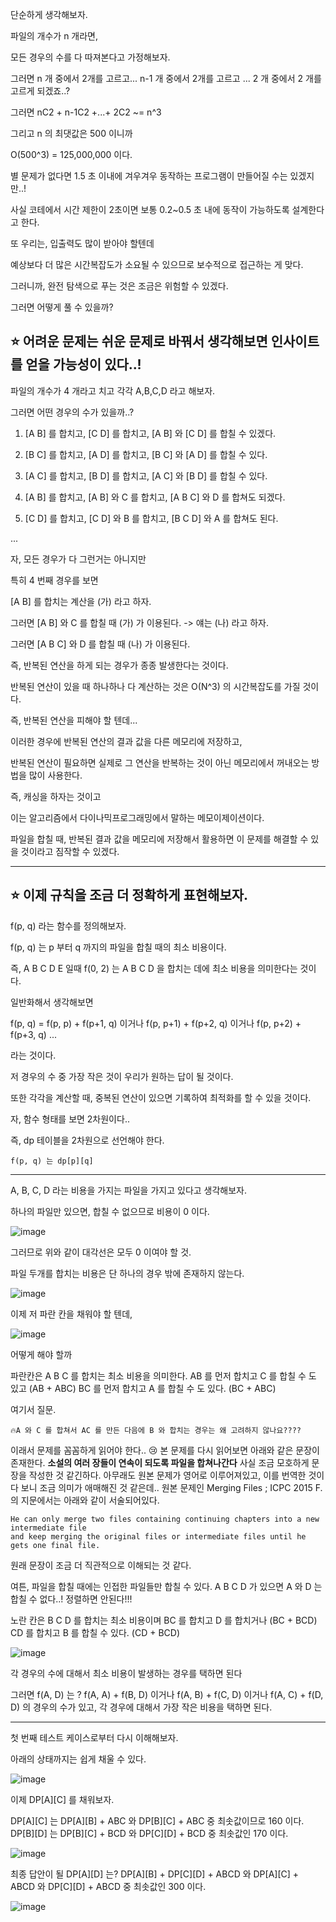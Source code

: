 단순하게 생각해보자.

파일의 개수가 n 개라면,

모든 경우의 수를 다 따져본다고 가정해보자.

그러면 n 개 중에서 2개를 고르고... n-1 개 중에서 2개를 고르고 ... 2 개 중에서 2 개를 고르게 되겠죠..?

그러면 nC2 + n-1C2 +...+ 2C2 ~= n^3 

그리고 n 의 최댓값은 500 이니까

O(500^3) = 125,000,000 이다.

별 문제가 없다면 1.5 초 이내에 겨우겨우 동작하는 프로그램이 만들어질 수는 있겠지만..!

사실 코테에서 시간 제한이 2초이면 보통 0.2~0.5 초 내에 동작이 가능하도록 설계한다고 한다.

또 우리는, 입출력도 많이 받아야 할텐데

예상보다 더 많은 시간복잡도가 소요될 수 있으므로 보수적으로 접근하는 게 맞다.

그러니까, 완전 탐색으로 푸는 것은 조금은 위험할 수 있겠다.

그러면 어떻게 풀 수 있을까?

## ⭐ 어려운 문제는 쉬운 문제로 바꿔서 생각해보면 인사이트를 얻을 가능성이 있다..!

파일의 개수가 4 개라고 치고 각각 A,B,C,D 라고 해보자.

그러면 어떤 경우의 수가 있을까..?

1. [A B] 를 합치고, [C D] 를 합치고, [A B] 와 [C D] 를 합칠 수 있겠다.

2. [B C] 를 합치고, [A D] 를 합치고, [B C] 와 [A D] 를 합칠 수 있다.

3. [A C] 를 합치고, [B D] 를 합치고, [A C] 와 [B D] 를 합칠 수 있다.

4. [A B] 를 합치고, [A B] 와 C 를 합치고, [A B C] 와 D 를 합쳐도 되겠다.

5. [C D] 를 합치고, [C D] 와 B 를 합치고, [B C D] 와 A 를 합쳐도 된다.

...


자, 모든 경우가 다 그런거는 아니지만

특히 4 번째 경우를 보면

[A B] 를 합치는 계산을 (가) 라고 하자.

그러면 [A B] 와 C 를 합칠 때 (가) 가 이용된다. -> 얘는 (나) 라고 하자.

그러면 [A B C] 와 D 를 합칠 때 (나) 가 이용된다.

즉, 반복된 연산을 하게 되는 경우가 종종 발생한다는 것이다.

반복된 연산이 있을 때 하나하나 다 계산하는 것은 O(N^3) 의 시간복잡도를 가질 것이다.

즉, 반복된 연산을 피해야 할 텐데...

이러한 경우에 반복된 연산의 결과 값을 다른 메모리에 저장하고,

반복된 연산이 필요하면 실제로 그 연산을 반복하는 것이 아닌 메모리에서 꺼내오는 방법을 많이 사용한다.

즉, 캐싱을 하자는 것이고

이는 알고리즘에서 다이나믹프로그래밍에서 말하는 메모이제이션이다.

파일을 합칠 때, 반복된 결과 값을 메모리에 저장해서 활용하면 이 문제를 해결할 수 있을 것이라고 짐작할 수 있겠다.

---

## ⭐ 이제 규칙을 조금 더 정확하게 표현해보자.

f(p, q) 라는 함수를 정의해보자.

f(p, q) 는 p 부터 q 까지의 파일을 합칠 때의 최소 비용이다.

즉, A B C D E 일때 f(0, 2) 는 A B C D 을 합치는 데에 최소 비용을 의미한다는 것이다.

일반화해서 생각해보면

f(p, q) = f(p, p) + f(p+1, q) 이거나 f(p, p+1) + f(p+2, q) 이거나 f(p, p+2) + f(p+3, q) ...

라는 것이다.

저 경우의 수 중 가장 작은 것이 우리가 원하는 답이 될 것이다.

또한 각각을 계산할 때, 중복된 연산이 있으면 기록하여 최적화를 할 수 있을 것이다.

자, 함수 형태를 보면 2차원이다..

즉, dp 테이블을 2차원으로 선언해야 한다.

```
f(p, q) 는 dp[p][q] 
```
---

A, B, C, D 라는 비용을 가지는 파일을 가지고 있다고 생각해보자.

하나의 파일만 있으면, 합칠 수 없으므로 비용이 0 이다.

![image](https://github.com/Study-Anything/Algorithm/assets/96612168/0d32cb3b-7fef-4fe3-bff4-97546f2ce757)

그러므로 위와 같이 대각선은 모두 0 이여야 할 것.

파일 두개를 합치는 비용은 단 하나의 경우 밖에 존재하지 않는다.

![image](https://github.com/Study-Anything/Algorithm/assets/96612168/ffeca4c0-c300-4c3c-84c7-08a375ed3b3a)

이제 저 파란 칸을 채워야 할 텐데,

![image](https://github.com/Study-Anything/Algorithm/assets/96612168/6468f8bb-3255-475d-837b-806981c3af04)

어떻게 해야 할까

파란칸은 A B C 를 합치는 최소 비용을 의미한다.
AB 를 먼저 합치고 C 를 합칠 수 도 있고  (AB + ABC)
BC 를 먼저 합치고 A 를 합칠 수 도 있다. (BC + ABC)

여기서 질문.

```
🔥A 와 C 를 합쳐서 AC 를 만든 다음에 B 와 합치는 경우는 왜 고려하지 않나요????
```

이래서 문제를 꼼꼼하게 읽어야 한다.. 😢
본 문제를 다시 읽어보면 아래와 같은 문장이 존재한다.
**소설의 여러 장들이 연속이 되도록 파일을 합쳐나간다**
사실 조금 모호하게 문장을 작성한 것 같긴하다. 아무래도 원본 문제가 영어로 이루어져있고, 이를 번역한 것이다 보니 조금
의미가 애매해진 것 같은데.. 원본 문제인 Merging Files ; ICPC 2015 F. 의 지문에서는 아래와 같이 서술되어있다.

```
He can only merge two files containing continuing chapters into a new intermediate file
and keep merging the original files or intermediate files until he gets one final file. 
```
원래 문장이 조금 더 직관적으로 이해되는 것 같다.

여튼, 파일을 합칠 때에는 인접한 파일들만 합칠 수 있다.
A B C D 가 있으면 A 와 D 는 합칠 수 없다..!
정렬하면 안된다!!!


노란 칸은 B C D 를 합치는 최소 비용이며
BC 를 합치고 D 를 합치거나 (BC + BCD)
CD 를 합치고 B 를 합칠 수 있다. (CD + BCD)

![image](https://github.com/Study-Anything/Algorithm/assets/96612168/9e4cd70e-c871-499a-9936-f152903cfe62)


각 경우의 수에 대해서 최소 비용이 발생하는 경우를 택하면 된다

그러면 f(A, D) 는 ?
f(A, A) + f(B, D) 이거나
f(A, B) + f(C, D) 이거나
f(A, C) + f(D, D) 의 경우의 수가 있고, 각 경우에 대해서 가장 작은 비용을 택하면 된다.

---

첫 번째 테스트 케이스로부터 다시 이해해보자.

아래의 상태까지는 쉽게 채울 수 있다.


![image](https://github.com/Study-Anything/Algorithm/assets/96612168/a9ed2878-83a0-4b8f-bcc3-edbe82e7ad79)

이제 DP[A][C] 를 채워보자.

DP[A][C] 는 DP[A][B] + ABC 와 DP[B][C] + ABC 중 최솟값이므로 160 이다.
DP[B][D] 는 DP[B][C] + BCD 와 DP[C][D] + BCD 중 최솟값인 170 이다.

![image](https://github.com/Study-Anything/Algorithm/assets/96612168/c28ee1aa-64a6-416f-ab78-776aa5341423)

최종 답안이 될 DP[A][D] 는?
DP[A][B] + DP[C][D] + ABCD 와
DP[A][C] + ABCD 와
DP[C][D] + ABCD 중 최솟값인 300 이다.


![image](https://github.com/Study-Anything/Algorithm/assets/96612168/2abf6a38-9a0b-489f-ad95-30e348c551af)


